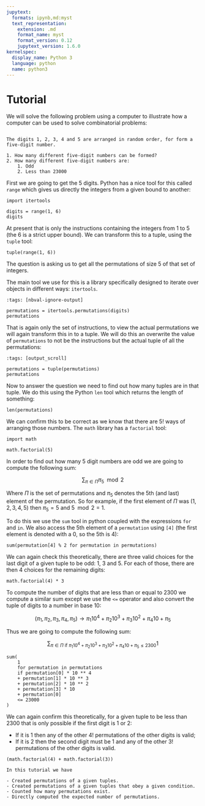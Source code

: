```yaml
---
jupytext:
  formats: ipynb,md:myst
  text_representation:
    extension: .md
    format_name: myst
    format_version: 0.12
    jupytext_version: 1.6.0
kernelspec:
  display_name: Python 3
  language: python
  name: python3
---
```


# Tutorial

We will solve the following problem using a computer to illustrate how a
computer can be used to solve combinatorial problems:


```{admonition} Problem

The digits 1, 2, 3, 4 and 5 are arranged in random order, for form a five-digit number.

1. How many different five-digit numbers can be formed?
2. How many different five-digit numbers are:
    1. Odd
    2. Less than 23000
```

First we are going to get the 5 digits. Python has a nice tool for this called
`range` which gives us directly the integers from a given bound to another:

```{code-cell} ipython3
import itertools

digits = range(1, 6)
digits
```

At present that is only the instructions containing the integers from 1 to 5
(the 6 is a strict upper bound). We can transform this to a tuple, using the
`tuple` tool:

```{code-cell} ipython3
tuple(range(1, 6))
```

The question is asking us to get all the permutations of size 5 of that set of
integers.

The main tool we use for this is a library specifically designed to iterate over
objects in different ways: `itertools`.

```{code-cell} ipython3
:tags: [nbval-ignore-output]

permutations = itertools.permutations(digits)
permutations
```

That is again only the set of instructions, to view the actual permutations we
will again transform this in to a tuple. We will do this an overwrite the value
of `permutations` to not be the instructions but the actual tuple of all the
permutations:

```{code-cell} ipython3
:tags: [output_scroll]

permutations = tuple(permutations)
permutations
```

Now to answer the question we need to find out how many tuples are in that
tuple. We do this using the Python `len` tool which returns the length of
something:

```{code-cell} ipython3
len(permutations)
```

We can confirm this to be correct as we know that there are $5!$ ways of
arranging those numbers. The `math` library has a `factorial` tool:

```{code-cell} ipython3
import math

math.factorial(5)
```

In order to find out how many 5 digit numbers are odd we are going to compute
the following sum:


$$
    \sum_{\pi \in \Pi} \pi_5 \mod 2
$$

Where $\Pi$ is the set of permutations and $\pi_5$ denotes the 5th (and last)
element of the permutation. So for example, if the first element of $\Pi$ was
$(1, 2, 3, 4, 5)$ then $\pi_5=5$ and $5 \mod 2=1$.

To do this we use the `sum` tool in python coupled with the expressions `for`
and `in`. We also access the 5th element of a `permutation` using `[4]` (the
first element is denoted with a 0, so the 5th is 4):

```{code-cell} ipython3
sum(permutation[4] % 2 for permutation in permutations)
```

We can again check this theoretically, there are three valid choices for the
last digit of a given tuple to be odd: $1$, $3$ and $5$. For each of those,
there are then 4 choices for the remaining digits:

```{code-cell} ipython3
math.factorial(4) * 3
```

To compute the number of digits that are less than or equal to 2300 we compute a
similar sum except we use the `<=` operator and also convert the tuple of digits
to a number in base 10:

$$
    (\pi_1, \pi_2, \pi_3, \pi_4, \pi_5) \to \pi_1 10 ^ 4 + \pi_2 10 ^ 3 + \pi_3 10 ^ 2 + \pi_4 10 + \pi_5
$$

Thus we are going to compute the following sum:

$$
    \sum_{\pi \in \Pi \text{ if }\pi_1 10 ^ 4 + \pi_2 10 ^ 3 + \pi_3 10 ^ 2 + \pi_4 10 + \pi_5 \leq 2300} 1
$$

```{code-cell} ipython3
sum(
    1
    for permutation in permutations
    if permutation[0] * 10 ** 4
    + permutation[1] * 10 ** 3
    + permutation[2] * 10 ** 2
    + permutation[3] * 10
    + permutation[0]
    <= 23000
)
```

We can again confirm this theoretically, for a given tuple to be less than 2300
that is only possible if the first digit is 1 or 2:

- If it is 1 then any of the other $4!$ permutations of the other digits is
  valid;
- If it is 2 then the second digit must be 1 and any of the other $3!$
  permutations of the other digits is valid.

```{code-cell} ipython3
(math.factorial(4) + math.factorial(3))
```

```{important}
In this tutorial we have

- Created permutations of a given tuples.
- Created permutations of a given tuples that obey a given condition.
- Counted how many permutations exist.
- Directly computed the expected number of permutations.
```
